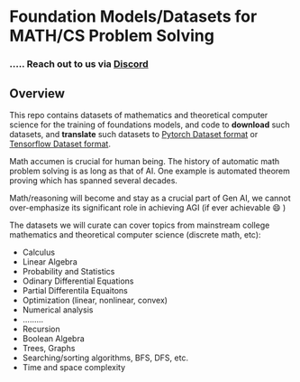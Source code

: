 # Foundation Models/Datasets for MATH/CS Problem Solving

### ..... Reach out to us via [Discord](https://discord.com/channels/755517485096108153/1275024255637262336)

## Overview

This repo contains datasets of mathematics and theoretical computer science for the training of foundations models, and code to **download** such datasets, and **translate** such datasets to [Pytorch Dataset format](https://pytorch.org/vision/stable/datasets.html) or [Tensorflow Dataset format](https://www.tensorflow.org/datasets/api_docs/python/tfds). 

Math accumen is crucial for human being. The history of automatic math problem solving is as long as that of AI. One example is automated theorem proving which has spanned several decades. 

Math/reasoning will become and stay as a crucial part of Gen AI, we cannot over-emphasize its significant role in achieving AGI (if ever achievable :smile: )

The datasets we will curate can cover topics from mainstream college mathematics and theoretical computer science (discrete math, etc):
- Calculus
- Linear Algebra
- Probability and Statistics
- Odinary Differential Equations
- Partial Differentila Equaitons
- Optimization (linear, nonlinear, convex)
- Numerical analysis
- .........
- Recursion
- Boolean Algebra
- Trees, Graphs
- Searching/sorting algorithms, BFS, DFS, etc.
- Time and space complexity
